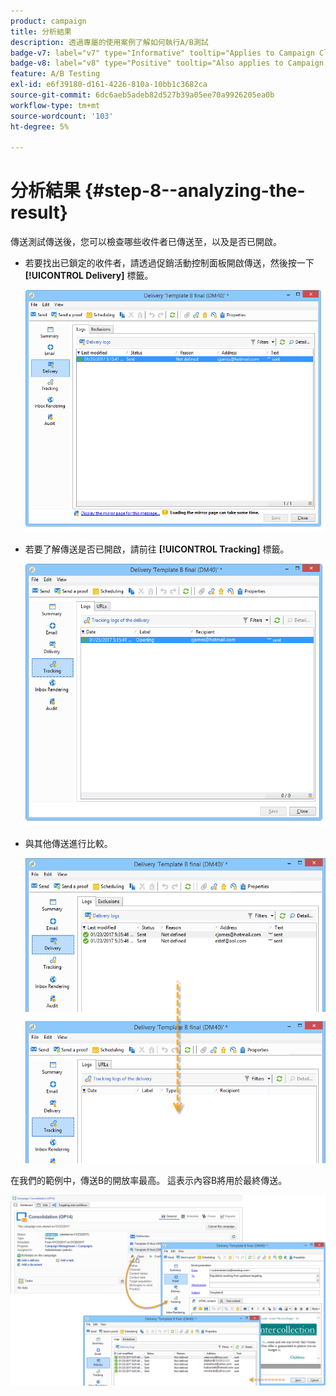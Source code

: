 ```yaml
---
product: campaign
title: 分析結果
description: 透過專屬的使用案例了解如何執行A/B測試
badge-v7: label="v7" type="Informative" tooltip="Applies to Campaign Classic v7"
badge-v8: label="v8" type="Positive" tooltip="Also applies to Campaign v8"
feature: A/B Testing
exl-id: e6f39180-d161-4226-810a-10bb1c3682ca
source-git-commit: 6dc6aeb5adeb82d527b39a05ee70a9926205ea0b
workflow-type: tm+mt
source-wordcount: '103'
ht-degree: 5%

---
```


# 分析結果 {#step-8--analyzing-the-result}



傳送測試傳送後，您可以檢查哪些收件者已傳送至，以及是否已開啟。

* 若要找出已鎖定的收件者，請透過促銷活動控制面板開啟傳送，然後按一下 **[!UICONTROL Delivery]** 標籤。

   ![](assets/use_case_abtesting_analysis_001.png)

* 若要了解傳送是否已開啟，請前往 **[!UICONTROL Tracking]** 標籤。

   ![](assets/use_case_abtesting_analysis_002.png)

* 與其他傳送進行比較。

   ![](assets/use_case_abtesting_analysis_003.png)

在我們的範例中，傳送B的開放率最高。 這表示內容B將用於最終傳送。

![](assets/use_case_abtesting_analysis_004.png)
